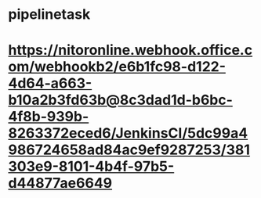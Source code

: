 # pipelinetask
# https://nitoronline.webhook.office.com/webhookb2/e6b1fc98-d122-4d64-a663-b10a2b3fd63b@8c3dad1d-b6bc-4f8b-939b-8263372eced6/JenkinsCI/5dc99a4986724658ad84ac9ef9287253/381303e9-8101-4b4f-97b5-d44877ae6649
